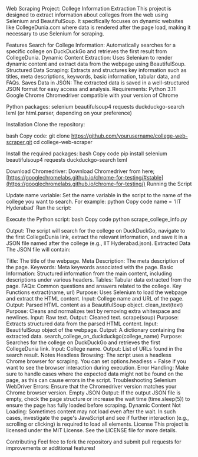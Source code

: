 Web Scraping Project: College Information Extraction
This project is designed to extract information about colleges from the web using Selenium and BeautifulSoup. It specifically focuses on dynamic websites like CollegeDunia.com where data is rendered after the page load, making it necessary to use Selenium for scraping.

Features
Search for College Information: Automatically searches for a specific college on DuckDuckGo and retrieves the first result from CollegeDunia.
Dynamic Content Extraction: Uses Selenium to render dynamic content and extract data from the webpage using BeautifulSoup.
Structured Data Scraping: Extracts and structures key information such as titles, meta descriptions, keywords, basic information, tabular data, and FAQs.
Saves Data in JSON: The extracted data is saved in a well-structured JSON format for easy access and analysis.
Requirements:
  Python 3.11
  Google Chrome
  Chromedriver compatible with your version of Chrome

Python packages:
  selenium
  beautifulsoup4
  requests
  duckduckgo-search
  lxml (or html.parser, depending on your preference)

Installation
  Clone the repository:

  bash
  Copy code: git clone https://github.com/yourusername/college-web-scraper.git
  cd college-web-scraper
  
  Install the required packages:
    bash
    Copy code
    pip install selenium beautifulsoup4 requests duckduckgo-search lxml

Download Chromedriver:
Download Chromedriver from here; [https://googlechromelabs.github.io/chrome-for-testing/#stable](https://googlechromelabs.github.io/chrome-for-testing/)
Running the Script

Update name variable:
Set the name variable in the script to the name of the college you want to search. For example:
python
Copy code
name = 'IIT Hyderabad'
Run the script:

Execute the Python script:
bash
Copy code
python scrape_college_info.py

Output:
The script will search for the college on DuckDuckGo, navigate to the first CollegeDunia link, extract the relevant information, and save it in a JSON file named after the college (e.g., IIT Hyderabad.json).
Extracted Data
The JSON file will contain:

Title: The title of the webpage.
Meta Description: The meta description of the page.
Keywords: Meta keywords associated with the page.
Basic Information: Structured information from the main content, including descriptions under various headers.
Tables: Tabular data extracted from the page.
FAQs: Common questions and answers related to the college.
Key Functions
extract(name, url)
Purpose: Uses Selenium to load the webpage and extract the HTML content.
Input: College name and URL of the page.
Output: Parsed HTML content as a BeautifulSoup object.
clean_text(text)
Purpose: Cleans and normalizes text by removing extra whitespace and newlines.
Input: Raw text.
Output: Cleaned text.
scrape(soup)
Purpose: Extracts structured data from the parsed HTML content.
Input: BeautifulSoup object of the webpage.
Output: A dictionary containing the extracted data.
search_college_on_duckduckgo(college_name)
Purpose: Searches for the college on DuckDuckGo and retrieves the first CollegeDunia link.
Input: College name.
Output: List of URLs found in the search result.
Notes
Headless Browsing: The script uses a headless Chrome browser for scraping. You can set options.headless = False if you want to see the browser interaction during execution.
Error Handling: Make sure to handle cases where the expected data might not be found on the page, as this can cause errors in the script.
Troubleshooting
Selenium WebDriver Errors: Ensure that the Chromedriver version matches your Chrome browser version.
Empty JSON Output: If the output JSON file is empty, check the page structure or increase the wait time (time.sleep(5)) to ensure the page has fully loaded before scraping.
Dynamic Content Not Loading: Sometimes content may not load even after the wait. In such cases, investigate the page's JavaScript and see if further interaction (e.g., scrolling or clicking) is required to load all elements.
License
This project is licensed under the MIT License. See the LICENSE file for more details.

Contributing
Feel free to fork the repository and submit pull requests for improvements or additional features!
